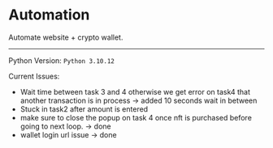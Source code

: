 # Automation

Automate website + crypto wallet.

---

Python Version:
`Python 3.10.12`

Current Issues:

- Wait time between task 3 and 4 otherwise we get error on task4 that another transaction is in process -> added 10 seconds wait in between
- Stuck in task2 after amount is entered
- make sure to close the popup on task 4 once nft is purchased before going to next loop. -> done
- wallet login url issue -> done
